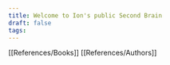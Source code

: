 ```yaml
---
title: Welcome to Ion's public Second Brain
draft: false
tags:
---
```



[[References/Books]]
[[References/Authors]]